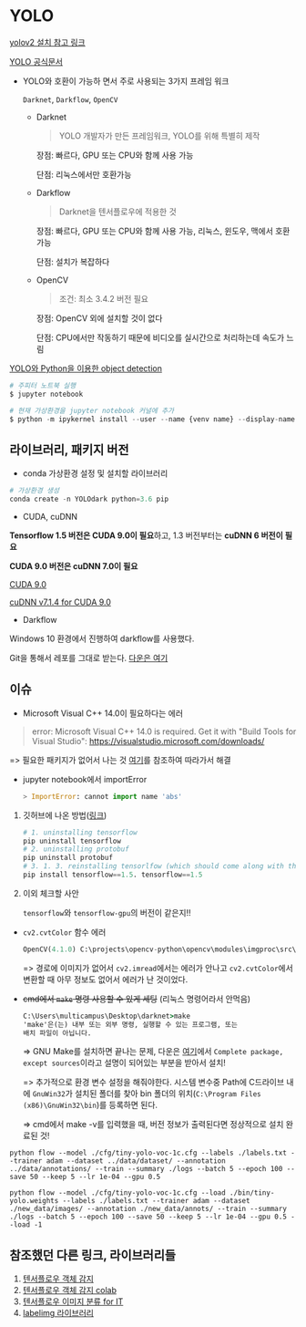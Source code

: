 # YOLO

[yolov2 설치 참고 링크](https://reyrei.tistory.com/16)



[YOLO 공식문서](https://pjreddie.com/)

* YOLO와 호환이 가능하 면서 주로 사용되는 3가지 프레임 워크

  `Darknet`,	`Darkflow`,	`OpenCV`

  * Darknet

    > YOLO 개발자가 만든 프레임워크, YOLO를 위해 특별히 제작

    장점: 빠르다, GPU 또는 CPU와 함께 사용 가능

    단점: 리눅스에서만 호환가능

  * Darkflow 

    > Darknet을 텐서플로우에 적용한 것

    장점: 빠르다, GPU 또는 CPU와 함께 사용 가능, 리눅스, 윈도우, 맥에서 호환 가능

    단점: 설치가 복잡하다

  * OpenCV

    > 조건: 최소 3.4.2 버전 필요

    장점: OpenCV 외에 설치할 것이 없다

    단점: CPU에서만 작동하기 때문에 비디오를 실시간으로 처리하는데 속도가 느림



[ YOLO와 Python을 이용한 object detection](https://reyrei.tistory.com/16)



```python
# 주피터 노트북 실행
$ jupyter notebook

# 현재 가상환경을 jupyter notebook 커널에 추가
$ python -m ipykernel install --user --name {venv name} --display-name "{kernal name on jn}"
```





## 라이브러리, 패키지 버전

* conda 가상환경 설정 및 설치할 라이브러리

```python
# 가상환경 생성
conda create -n YOLOdark python=3.6 pip 


```



* CUDA, cuDNN

**Tensorflow 1.5 버전은 CUDA 9.0이 필요**하고, 1.3 버전부터는 **cuDNN 6 버전이 필요**

**CUDA 9.0 버전은 cuDNN 7.0이 필요**

[CUDA 9.0](https://developer.nvidia.com/cuda-90-download-archive?target_os=Windows&target_arch=x86_64&target_version=10)

[cuDNN v7.1.4 for CUDA 9.0](https://developer.nvidia.com/rdp/cudnn-archive#a-collapse714-9)



* Darkflow

Windows 10 환경에서 진행하여 darkflow를 사용했다.

Git을 통해서 레포를 그대로 받는다. [다운은 여기](https://github.com/thtrieu/darkflow)





## 이슈

* Microsoft Visual C++ 14.0이 필요하다는 에러

>error: Microsoft Visual C++ 14.0 is required. Get it with "Build Tools for Visual Studio": https://visualstudio.microsoft.com/downloads/

=> 필요한 패키지가 없어서 나는 것 [여기](https://m.blog.naver.com/beacon71/221872094394)를 참조하여 따라가서 해결 



* jupyter notebook에서 importError

  ```python
  > ImportError: cannot import name 'abs'
  ```

1. 깃허브에 나온 방법([링크](https://github.com/tensorflow/tensorflow/issues/20778))

   ```python
   # 1. uninstalling tensorflow
   pip uninstall tensorflow
   # 2. uninstalling protobuf
   pip uninstall protobuf
   # 3. 1. 3. reinstalling tensorlfow (which should come along with the correct protobuf version.
   pip install tensorflow==1.5. tensorflow==1.5
   ```

2. 이외 체크할 사안

   `tensorflow`와 `tensorflow-gpu`의 버전이 같은지!!



* `cv2.cvtColor` 함수 에러

  ```python
  OpenCV(4.1.0) C:\projects\opencv-python\opencv\modules\imgproc\src\color.cpp:182: error: (-215:Assertion failed) !_src.empty() in function 'cv::cvtColor'
  ```

  => 경로에 이미지가 없어서 `cv2.imread`에서는 에러가 안나고 `cv2.cvtColor`에서 변환할 때 아무 정보도 없어서 에러가 난 것이었다.



* ~~cmd에서 `make` 명령 사용할 수 있게 세팅~~ (리눅스 명령어라서 안먹음)

  ```cmd
  C:\Users\multicampus\Desktop\darknet>make
  'make'은(는) 내부 또는 외부 명령, 실행할 수 있는 프로그램, 또는
  배치 파일이 아닙니다.
  ```

  => GNU Make를 설치하면 끝나는 문제, 다운은 [여기](http://gnuwin32.sourceforge.net/packages/make.htm)에서 `Complete package, except sources`이라고 설명이 되어있는 부분을 받아서 설치!

  => 추가적으로 환경 변수 설정을 해줘야한다. 시스템 변수중 Path에 C드라이브 내에 `GnuWin32`가 설치된 폴더를 찾아 bin 폴더의 위치(`C:\Program Files (x86)\GnuWin32\bin`)를 등록하면 된다.

  => cmd에서 make -v를 입력했을 때, 버전 정보가 출력된다면 정상적으로 설치 완료된 것!

  



```
python flow --model ./cfg/tiny-yolo-voc-1c.cfg --labels ./labels.txt --trainer adam --dataset ../data/dataset/ --annotation ../data/annotations/ --train --summary ./logs --batch 5 --epoch 100 --save 50 --keep 5 --lr 1e-04 --gpu 0.5
```

```
python flow --model ./cfg/tiny-yolo-voc-1c.cfg --load ./bin/tiny-yolo.weights --labels ./labels.txt --trainer adam --dataset ./new_data/images/ --annotation ./new_data/annots/ --train --summary ./logs --batch 5 --epoch 100 --save 50 --keep 5 --lr 1e-04 --gpu 0.5 --load -1
```

> 

## 참조했던 다른 링크, 라이브러리들

1. [텐서플로우 객체 감지](https://www.tensorflow.org/hub/tutorials/object_detection#more_images)
2. [텐서플로우 객체 감지 colab](https://colab.research.google.com/github/tensorflow/hub/blob/master/examples/colab/object_detection.ipynb#scrollTo=D9IwDpOtpIHW)
3. [텐서플로우 이미지 분류 for IT](https://www.tensorflow.org/lite/models/image_classification/overview)
4. [labelimg 라이브러리](https://github.com/tzutalin/labelImg/tree/v1.8.3)